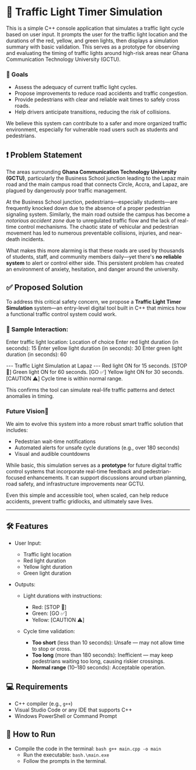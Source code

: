 # 🚦 Traffic Light Timer Simulation 

This is a simple C++ console application that simulates a traffic light cycle based on user input. It prompts the user for the traffic light location and the durations of the red, yellow, and green lights, then displays a simulation summary with basic validation. This serves as a prototype for observing and evaluating the timing of traffic lights around high-risk areas near Ghana Communication Technology University (GCTU).

### 🎯 Goals

* Assess the adequacy of current traffic light cycles.
* Propose improvements to reduce road accidents and traffic congestion.
* Provide pedestrians with clear and reliable wait times to safely cross roads.
* Help drivers anticipate transitions, reducing the risk of collisions.

We believe this system can contribute to a safer and more organized traffic environment, especially for vulnerable road users such as students and pedestrians.


## ❗ Problem Statement

The areas surrounding **Ghana Communication Technology University (GCTU)**, particularly the Business School junction leading to the Lapaz main road and the main campus road that connects Circle, Accra, and Lapaz, are plagued by dangerously poor traffic management.

At the Business School junction, pedestrians—especially students—are frequently knocked down due to the absence of a proper pedestrian signaling system. Similarly, the main road outside the campus has become a *notorious accident zone* due to unregulated traffic flow and the lack of real-time control mechanisms. The chaotic state of vehicular and pedestrian movement has led to numerous preventable collisions, injuries, and near-death incidents.

What makes this more alarming is that these roads are used by thousands of students, staff, and community members daily—yet there's **no reliable system** to alert or control either side. This persistent problem has created an environment of anxiety, hesitation, and danger around the university.


## ✅ Proposed Solution

To address this critical safety concern, we propose a **Traffic Light Timer Simulation** system—an entry-level digital tool built in C++ that mimics how a functional traffic control system could work.

### 🧪 Sample Interaction:

Enter traffic light location: Location  of choice
Enter red light duration (in seconds): 15
Enter yellow light duration (in seconds): 30
Enter green light duration (in seconds): 60

--- Traffic Light Simulation at Lapaz ---
Red light ON for 15 seconds.
[STOP 🚫]
Green light ON for 60 seconds.
[GO ✅]
Yellow light ON for 30 seconds.
[CAUTION ⚠️]
Cycle time is within normal range.

This confirms the tool can simulate real-life traffic patterns and detect anomalies in timing.

### Future Vision🔭 

We aim to evolve this system into a more robust smart traffic solution that includes:

* Pedestrian wait-time notifications
* Automated alerts for unsafe cycle durations (e.g., over 180 seconds)
* Visual and audible countdowns

While basic, this simulation serves as a **prototype** for future digital traffic control systems that incorporate real-time feedback and pedestrian-focused enhancements. It can support discussions around urban planning, road safety, and infrastructure improvements near GCTU.

Even this simple and accessible tool, when scaled, can help reduce accidents, prevent traffic gridlocks, and ultimately save lives.

---

## 🛠️ Features

* User Input:

  * Traffic light location
  * Red light duration
  * Yellow light duration
  * Green light duration

* Outputs:

  * Light durations with instructions:

    * Red: \[STOP 🚫]
    * Green: \[GO ✅]
    * Yellow: \[CAUTION ⚠️]
  * Cycle time validation:

    * **Too short** (less than 10 seconds): Unsafe — may not allow time to stop or cross.
    * **Too long** (more than 180 seconds): Inefficient — may keep pedestrians waiting too long, causing riskier crossings.
    * **Normal range** (10–180 seconds): Acceptable operation.



## 💻 Requirements

* C++ compiler (e.g., `g++`)
* Visual Studio Code or any IDE that supports C++
* Windows PowerShell or Command Prompt



## 🚀 How to Run

- Compile the code in the terminal:
   ```bash g++ main.cpp -o main ```
  -  Run the executable:
   ```bash.\main.exe ```
  -  Follow the prompts in the terminal.


